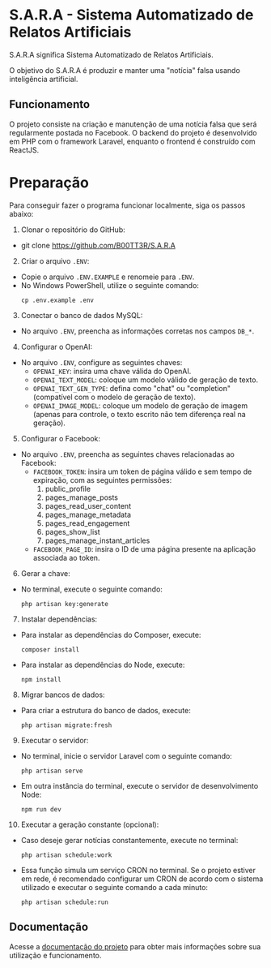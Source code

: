 # S.A.R.A - Sistema Automatizado de Relatos Artificiais

S.A.R.A significa Sistema Automatizado de Relatos Artificiais.

O objetivo do S.A.R.A é produzir e manter uma "notícia" falsa usando inteligência artificial.

## Funcionamento

O projeto consiste na criação e manutenção de uma notícia falsa que será regularmente postada no Facebook. O backend do projeto é desenvolvido em PHP com o framework Laravel, enquanto o frontend é construído com ReactJS.

# Preparação

Para conseguir fazer o programa funcionar localmente, siga os passos abaixo:

1. Clonar o repositório do GitHub:
- git clone https://github.com/B00TT3R/S.A.R.A

2. Criar o arquivo `.ENV`:
- Copie o arquivo `.ENV.EXAMPLE` e renomeie para `.ENV`.
- No Windows PowerShell, utilize o seguinte comando:
  ```
  cp .env.example .env
  ```

3. Conectar o banco de dados MySQL:
- No arquivo `.ENV`, preencha as informações corretas nos campos `DB_*`.

4. Configurar o OpenAI:
- No arquivo `.ENV`, configure as seguintes chaves:
  - `OPENAI_KEY`: insira uma chave válida do OpenAI.
  - `OPENAI_TEXT_MODEL`: coloque um modelo válido de geração de texto.
  - `OPENAI_TEXT_GEN_TYPE`: defina como "chat" ou "completion" (compatível com o modelo de geração de texto).
  - `OPENAI_IMAGE_MODEL`: coloque um modelo de geração de imagem (apenas para controle, o texto escrito não tem diferença real na geração).

5. Configurar o Facebook:
- No arquivo `.ENV`, preencha as seguintes chaves relacionadas ao Facebook:
  - `FACEBOOK_TOKEN`: insira um token de página válido e sem tempo de expiração, com as seguintes permissões:
    1. public_profile
    2. pages_manage_posts
    3. pages_read_user_content
    4. pages_manage_metadata
    5. pages_read_engagement
    6. pages_show_list
    7. pages_manage_instant_articles
  - `FACEBOOK_PAGE_ID`: insira o ID de uma página presente na aplicação associada ao token.

6. Gerar a chave:
- No terminal, execute o seguinte comando:
  ```
  php artisan key:generate
  ```

7. Instalar dependências:
- Para instalar as dependências do Composer, execute:
  ```
  composer install
  ```
- Para instalar as dependências do Node, execute:
  ```
  npm install
  ```

8. Migrar bancos de dados:
- Para criar a estrutura do banco de dados, execute:
  ```
  php artisan migrate:fresh
  ```

9. Executar o servidor:
- No terminal, inicie o servidor Laravel com o seguinte comando:
  ```
  php artisan serve
  ```
- Em outra instância do terminal, execute o servidor de desenvolvimento Node:
  ```
  npm run dev
  ```

10. Executar a geração constante (opcional):
 - Caso deseje gerar notícias constantemente, execute no terminal:
   ```
   php artisan schedule:work
   ```
 - Essa função simula um serviço CRON no terminal. Se o projeto estiver em rede, é recomendado configurar um CRON de acordo com o sistema utilizado e executar o seguinte comando a cada minuto:
   ```
   php artisan schedule:run
   ```


## Documentação

Acesse a [documentação do projeto](https://robust-flare-c4e.notion.site/S-A-R-A-63932ca5038f4720a0d1c780ef31c0cf?pvs=4) para obter mais informações sobre sua utilização e funcionamento.

